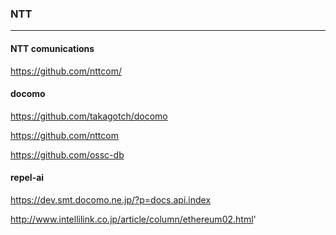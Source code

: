 ### NTT
---
#### NTT comunications
https://github.com/nttcom/

#### docomo
https://github.com/takagotch/docomo

https://github.com/nttcom

https://github.com/ossc-db

#### repel-ai
https://dev.smt.docomo.ne.jp/?p=docs.api.index

http://www.intellilink.co.jp/article/column/ethereum02.html'


```
```


```
```


```
```


